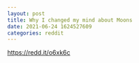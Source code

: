 ```yaml
--- 
layout: post 
title: Why I changed my mind about Moons 
date: 2021-06-24 1624527609 
categories: reddit 
--- 
```

https://redd.it/o6xk6c